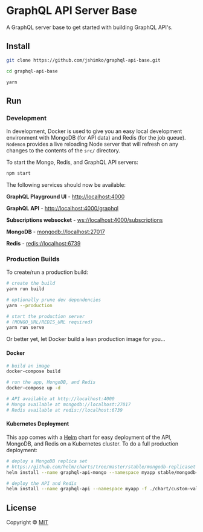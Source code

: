 
# GraphQL API Server Base

A GraphQL server base to get started with building GraphQL API's.

## Install

```sh
git clone https://github.com/jshimko/graphql-api-base.git

cd graphql-api-base

yarn
```

## Run

### Development

In development, Docker is used to give you an easy local development environment with MongoDB (for API data) and Redis (for the job queue). `Nodemon` provides a live reloading Node server that will refresh on any changes to the contents of the `src/` directory.

To start the Mongo, Redis, and GraphQL API servers:

```sh
npm start
```

The following services should now be available:

**GraphQL Playground UI** - <http://localhost:4000>

**GraphQL API** - <http://localhost:4000/graphql>

**Subscriptions websocket** - <ws://localhost:4000/subscriptions>

**MongoDB** - <mongodb://localhost:27017>

**Redis** - <redis://localhost:6739>


### Production Builds

To create/run a production build:

```sh
# create the build
yarn run build

# optionally prune dev dependencies
yarn --production

# start the production server
# (MONGO_URL/REDIS_URL required)
yarn run serve
```

Or better yet, let Docker build a lean production image for you...

#### Docker

```sh
# build an image
docker-compose build

# run the app, MongoDB, and Redis
docker-compose up -d

# API available at http://localhost:4000
# Mongo available at mongodb://localhost:27017
# Redis available at redis://localhost:6739
```

#### Kubernetes Deployment

This app comes with a [Helm](https://helm.sh/) chart for easy deployment of the API, MongoDB, and Redis on a Kubernetes cluster.  To do a full production deployment:

```sh
# deploy a MongoDB replica set
# https://github.com/helm/charts/tree/master/stable/mongodb-replicaset
helm install --name graphql-api-mongo --namespace myapp stable/mongodb-replicaset

# deploy the API and Redis
helm install --name graphql-api --namespace myapp -f ./chart/custom-values.yaml ./chart
```


## License

Copyright © [MIT](./LICENSE.md)
